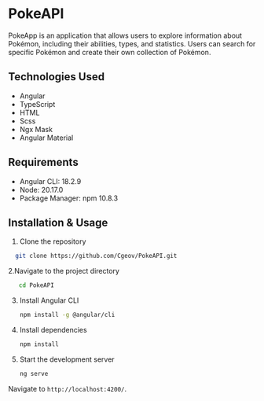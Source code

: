 # PokeAPI

PokeApp is an application that allows users to explore information about Pokémon, including their abilities, types, and statistics. Users can search for specific Pokémon and create their own collection of Pokémon.

## Technologies Used

- Angular
- TypeScript
- HTML
- Scss
- Ngx Mask
- Angular Material

## Requirements

- Angular CLI: 18.2.9
- Node: 20.17.0
- Package Manager: npm 10.8.3

## Installation & Usage

1. Clone the repository
 ```bash
   git clone https://github.com/Cgeov/PokeAPI.git
 ```
2.Navigate to the project directory
```bash
   cd PokeAPI
 ```
3. Install Angular CLI
   ```bash
   npm install -g @angular/cli
   ```
4. Install dependencies
   ```bash
   npm install
   ```
5. Start the development server
   ```bash
   ng serve
   ```
Navigate to `http://localhost:4200/`. 
